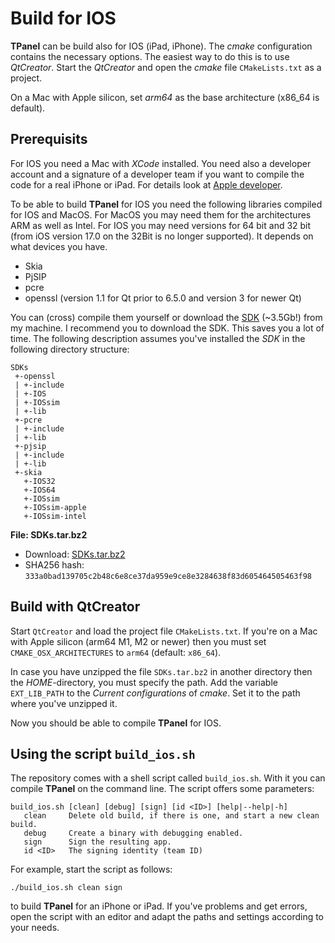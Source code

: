 # Build for IOS

**TPanel** can be build also for IOS (iPad, iPhone). The _cmake_ configuration contains the necessary options. The easiest way to do this is to use _QtCreator_. Start the _QtCreator_ and open the _cmake_ file `CMakeLists.txt` as a project.

On a Mac with Apple silicon, set _arm64_ as the base architecture (x86_64 is default).

## Prerequisits

For IOS you need a Mac with *XCode* installed. You need also a developer account and a signature of a developer team if you want to compile the code for a real iPhone or iPad. For details look at [Apple developer](https://developer.apple.com/tutorials/app-dev-training).

To be able to build **TPanel** for IOS you need the following libraries compiled for IOS and MacOS. For MacOS you may need them for the architectures ARM as well as Intel. For IOS you may need versions for 64 bit and 32 bit (from iOS version 17.0 on the 32Bit is no longer supported). It depends on what devices you have.

- Skia
- PjSIP
- pcre
- openssl (version 1.1 for Qt prior to 6.5.0 and version 3 for newer Qt)

You can (cross) compile them yourself or download the [SDK](https://www.theosys.at/download/SDKs.tar.bz2) (~3.5Gb!) from my machine. I recommend you to download the SDK. This saves you a lot of time. The following description assumes you've installed the _SDK_ in the following directory structure:
```
SDKs
 +-openssl
 | +-include
 | +-IOS
 | +-IOSsim
 | +-lib
 +-pcre
 | +-include
 | +-lib
 +-pjsip
 | +-include
 | +-lib
 +-skia
   +-IOS32
   +-IOS64
   +-IOSsim
   +-IOSsim-apple
   +-IOSsim-intel
```

**File: SDKs.tar.bz2**

- Download: [SDKs.tar.bz2](https://www.theosys.at/download/SDKs.tar.bz2)
- SHA256 hash: `333a0bad139705c2b48c6e8ce37da959e9ce8e3284638f83d605464505463f98`

## Build with QtCreator

Start `QtCreator` and load the project file `CMakeLists.txt`. If you're on a Mac with Apple silicon (arm64 M1, M2 or newer) then you must set `CMAKE_OSX_ARCHITECTURES` to `arm64` (default: `x86_64`).

In case you have unzipped the file `SDKs.tar.bz2` in another directory then the _HOME_-directory, you must specify the path. Add the variable `EXT_LIB_PATH` to the _Current configurations_ of _cmake_. Set it to the path where you've unzipped it.

Now you should be able to compile **TPanel** for IOS.

## Using the script `build_ios.sh`

The repository comes with a shell script called `build_ios.sh`. With it you can compile **TPanel** on the command line. The script offers some parameters:
```
build_ios.sh [clean] [debug] [sign] [id <ID>] [help|--help|-h]
   clean     Delete old build, if there is one, and start a new clean build.
   debug     Create a binary with debugging enabled.
   sign      Sign the resulting app.
   id <ID>   The signing identity (team ID)
```

For example, start the script as follows:

`./build_ios.sh clean sign`

to build **TPanel** for an iPhone or iPad. If you've problems and get errors, open the script with an editor and adapt the paths and settings according to your needs.

